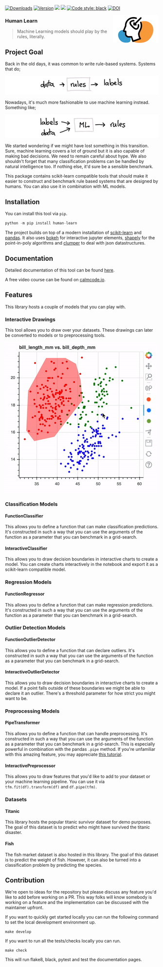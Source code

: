 [![Downloads](https://pepy.tech/badge/human-learn/month)](https://pepy.tech/project/human-learn)
[![Version](https://img.shields.io/pypi/v/human-learn)](https://pypi.org/project/scikit-lego/)
![](https://img.shields.io/github/license/koaning/human-learn)
![](https://img.shields.io/pypi/pyversions/human-learn)
[![Code style: black](https://img.shields.io/badge/code%20style-black-000000.svg)](https://github.com/psf/black)
[![DOI](https://zenodo.org/badge/278844314.svg)](https://zenodo.org/badge/latestdoi/278844314)

<img src="docs/logo.png" width=150 align="right">

### Human Learn

> Machine Learning models should play by the rules, literally.

## Project Goal

Back in the old days, it was common to write rule-based systems. Systems that do;

![](docs/examples/rules.png)

Nowadays, it's much more fashionable to use machine learning instead. Something like;

![](docs/examples/ml.png)

We started wondering if we might have lost something in this transition. Sure,
machine learning covers a lot of ground but it is also capable of making bad
decisions. We need to remain careful about hype. We also shouldn't forget that 
many classification problems can be handled by natural intelligence too. If nothing
else, it'd sure be a sensible benchmark.

This package contains scikit-learn compatible tools that should make it easier
to construct and benchmark rule based systems that are designed by humans. You
can also use it in combination with ML models.

## Installation

You can install this tool via `pip`.

```python
python -m pip install human-learn
```

The project builds on top of a modern installation of [scikit-learn](https://scikit-learn.org/stable/index.html)
and [pandas](https://pandas.pydata.org/). It also
uses [bokeh](https://bokeh.org/) for interactive jupyter elements, [shapely](https://pypi.org/project/Shapely/) 
for the point-in-poly algorithms and [clumper](https://koaning.github.io/clumper/)
to deal with json datastructures. 

## Documentation

Detailed documentation of this tool can be found [here](https://koaning.github.io/human-learn/).

A free video course can be found on [calmcode.io](https://calmcode.io/human-learn/introduction.html).

## Features

This library hosts a couple of models that you can play with.


### Interactive Drawings

This tool allows you to draw over your datasets. These drawings can later
be converted to models or to preprocessing tools.

![](docs/draw-gif.gif)

### Classification Models

#### FunctionClassifier

This allows you to define a function that can make classification predictions. It's
constructed in such a way that you can use the arguments of the function as a parameter
that you can benchmark in a grid-search.

#### InteractiveClassifier

This allows you to draw decision boundaries in interactive charts to create a
model. You can create charts interactively in the notebook and export it as a
scikit-learn compatible model.

### Regression Models

#### FunctionRegressor

This allows you to define a function that can make regression predictions. It's
constructed in such a way that you can use the arguments of the function as a parameter
that you can benchmark in a grid-search.

### Outlier Detection Models

#### FunctionOutlierDetector

This allows you to define a function that can declare outliers. It's constructed in
such a way that you can use the arguments of the function as a parameter that you
can benchmark in a grid-search.

#### InteractiveOutlierDetector

This allows you to draw decision boundaries in interactive charts to create a
model. If a point falls outside of these boundaries we might be able to declare
it an outlier. There's a threshold parameter for how strict you might want to be.

### Preprocessing Models

#### PipeTransformer

This allows you to define a function that can handle preprocessing. It's
constructed in such a way that you can use the arguments of the function as a parameter
that you can benchmark in a grid-search. This is especially powerful in combination
with the pandas `.pipe` method. If you're unfamiliar with this amazing feature, you
may appreciate [this tutorial](https://calmcode.io/pandas-pipe/introduction.html).

#### InteractivePreprocessor

This allows you to draw features that you'd like to add to your dataset or
your machine learning pipeline. You can use it via `tfm.fit(df).transform(df)` and
`df.pipe(tfm)`.

### Datasets

#### Titanic

This library hosts the popular titanic survivor dataset for demo purposes. The goal of
this dataset is to predict who might have survived the titanic disaster.

#### Fish

The fish market dataset is also hosted in this library. The goal of this dataset
is to predict the weight of fish. However, it can also be turned into a classification problem
by predicting the species.

## Contribution

We're open to ideas for the repository but please discuss any feature you'd like to add 
before working on a PR. This way folks will know somebody is working on a feature and the
implementation can be discussed with the maintainer upfront. 

If you want to quickly get started locally you can run the following command to set the 
local development environment up. 

```
make develop
```

If you want to run all the tests/checks locally you can run.

```
make check
```

This will run flake8, black, pytest and test the documentation pages. 
